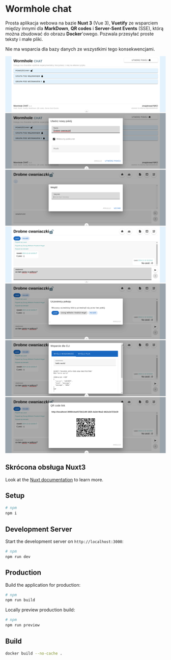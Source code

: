 # Wormhole chat

Prosta aplikacja webowa na bazie **Nuxt 3** (Vue 3),
**Vuetify** ze wsparciem między innymi dla **MarkDown**,
**QR codes** i **Server-Sent Events** (SSE),
którą można zbudować do obrazu **Docker**'owego.
Pozwala przesyłać proste teksty i małe pliki.

Nie ma wsparcia dla bazy danych ze wszystkimi tego konsekwencjami.

![lista pokoi](docs/wormhole-chat-1.png)
![tworzenie pokoju](docs/wormhole-chat-2.png)
![wejście do pokoju](docs/wormhole-chat-3.png)
![widok chatu](docs/wormhole-chat-4.png)
![lista uczestników także nieaktywnych](docs/wormhole-chat-5.png)
![wsparcie dla CLI](docs/wormhole-chat-6.png)
![QR code](docs/wormhole-chat-7.png)

## Skrócona obsługa Nuxt3

Look at the [Nuxt documentation](https://nuxt.com/docs/getting-started/introduction) to learn more.

## Setup

```bash
# npm
npm i
```

## Development Server

Start the development server on `http://localhost:3000`:

```bash
# npm
npm run dev
```

## Production

Build the application for production:

```bash
# npm
npm run build
```

Locally preview production build:

```bash
# npm
npm run preview
```

## Build

```bash
docker build --no-cache .
```
